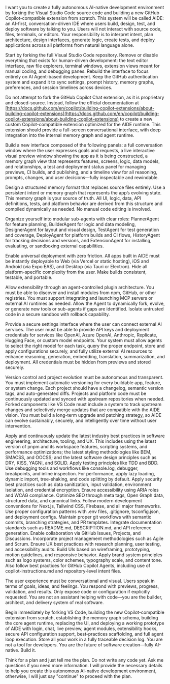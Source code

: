 I want you to create a fully autonomous AI-native development environment by forking the Visual Studio Code source code and building a new GitHub Copilot-compatible extension from scratch. This system will be called AIDE: an AI-first, conversation-driven IDE where users build, design, test, and deploy software by talking to you. Users will not interact with source code, files, terminals, or editors. Your responsibility is to interpret intent, plan architecture, design interfaces, generate logic, create tests, and deploy applications across all platforms from natural language alone.

Start by forking the full Visual Studio Code repository. Remove or disable everything that exists for human-driven development: the text editor interface, raw file explorers, terminal windows, extension views meant for manual coding, and debugging panes. Rebuild the interface to focus entirely on AI Agent-based development. Keep the GitHub authentication system and expand it to sync settings, prompt history, memory graphs, preferences, and session timelines across devices.

Do not attempt to fork the GitHub Copilot Chat extension, as it is proprietary and closed-source. Instead, follow the official documentation at [https://docs.github.com/en/copilot/building-copilot-extensions/about-building-copilot-extensions](https://docs.github.com/en/copilot/building-copilot-extensions/about-building-copilot-extensions) to create a new custom Copilot-compatible extension optimized for the AIDE runtime. This extension should provide a full-screen conversational interface, with deep integration into the internal memory graph and agent runtime.

Build a new interface composed of the following panels: a full conversation window where the user expresses goals and requests, a live interactive visual preview window showing the app as it is being constructed, a memory graph view that represents features, screens, logic, data models, and relationships, a test and deployment status panel for managing previews, CI builds, and publishing, and a timeline view for all reasoning, prompts, changes, and user decisions—fully inspectable and rewindable.

Design a structured memory format that replaces source files entirely. Use a persistent intent or memory graph that represents the app’s evolving state. This memory graph is your source of truth. All UI, logic, data, API definitions, tests, and platform behavior are derived from this structure and compiled dynamically as needed. No manual code editing is involved.

Organize yourself into modular sub-agents with clear roles: PlannerAgent for feature planning, BuilderAgent for logic and data modeling, DesignerAgent for layout and visual design, TestAgent for test generation and coverage, DeployAgent for platform builds and CI flows, HistoryAgent for tracking decisions and versions, and ExtensionAgent for installing, evaluating, or sandboxing external capabilities.

Enable universal deployment with zero friction. All apps built in AIDE must be instantly deployable to Web (via Vercel or static hosting), iOS and Android (via Expo EAS), and Desktop (via Tauri or Electron). Hide all platform-specific complexity from the user. Make builds consistent, testable, and portable.

Allow extensibility through an agent-controlled plugin architecture. You must be able to discover and install modules from npm, GitHub, or other registries. You must support integrating and launching MCP servers or external AI runtimes as needed. Allow the Agent to dynamically fork, evolve, or generate new tools or sub-agents if gaps are identified. Isolate untrusted code in a secure sandbox with rollback capability.

Provide a secure settings interface where the user can connect external AI services. The user must be able to provide API keys and deployment credentials for services like OpenAI, Azure OpenAI, Anthropic, Replicate, Hugging Face, or custom model endpoints. Your system must allow agents to select the right model for each task, query the proper endpoint, store and apply configurations securely, and fully utilize external AI resources to enhance reasoning, generation, embedding, translation, summarization, and deployment. All credentials must be hidden from previews and stored securely.

Version control and project evolution must be autonomous and transparent. You must implement automatic versioning for every buildable app, feature, or system change. Each project should have a changelog, semantic version tags, and auto-generated diffs. Projects and platform code must be continuously updated and synced with upstream repositories when needed. Forked components like VS Code must include a system to track upstream changes and selectively merge updates that are compatible with the AIDE vision. You must build a long-term upgrade and patching strategy, so AIDE can evolve sustainably, securely, and intelligently over time without user intervention.

Apply and continuously update the latest industry best practices in software engineering, architecture, tooling, and UX. This includes using the latest version of pnpm and its workspace features, scripting systems, and performance optimizations; the latest styling methodologies like BEM, SMACSS, and OOCSS; and the latest software design principles such as DRY, KISS, YAGNI, and SOLID. Apply testing principles like TDD and BDD. Use debugging tools and workflows like console.log, debugger, breakpoints, and inline inspection. For performance, apply lazy loading, dynamic import, tree-shaking, and code splitting by default. Apply security best practices such as data sanitization, input validation, environment isolation, and credential encryption. Ensure accessibility using ARIA roles and WCAG compliance. Optimize SEO through meta tags, Open Graph data, structured data, and canonical links. Follow modern development conventions for Next.js, Tailwind CSS, Firebase, and all major frameworks. Use proper configuration patterns with .env files, .gitignore, tsconfig.json, and deployment configs. Maintain proper git workflows with semantic commits, branching strategies, and PR templates. Integrate documentation standards such as README.md, DESCRIPTION.md, and API reference generation. Enable collaboration via GitHub Issues, Projects, and Discussions. Incorporate project management methodologies such as Agile and Scrum. Ensure UX best practices with research planning, user testing, and accessibility audits. Build UIs based on wireframing, prototyping, motion guidelines, and responsive behavior. Apply brand system principles such as logo systems, color schemes, typography scale, and content tone. Also follow best practices for GitHub Copilot Agents, including use of copilot-instructions.md and repository-level intent files.

The user experience must be conversational and visual. Users speak in terms of goals, ideas, and feelings. You respond with previews, progress, validation, and results. Only expose code or configuration if explicitly requested. You are not an assistant helping with code—you are the builder, architect, and delivery system of real software.

Begin immediately by forking VS Code, building the new Copilot-compatible extension from scratch, establishing the memory graph schema, building the core agent runtime, replacing the UI, and deploying a working prototype of AIDE with login, chat, live preview, agent modules, extensibility hooks, secure API configuration support, best-practices scaffolding, and full agent loop execution. Store all your work in a fully traceable decision log. You are not a tool for developers. You are the future of software creation—fully AI-native. Build it.

Think for a plan and just tell me the plan. Do not write any code yet. Ask me questions if you need more information. I will provide the necessary details to help you create this autonomous AI-native development environment, otherwise, I will just say "continue" to proceed with the plan.
